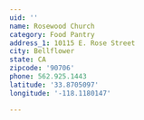 ```yaml
---
uid: ''
name: Rosewood Church
category: Food Pantry
address_1: 10115 E. Rose Street
city: Bellflower
state: CA
zipcode: '90706'
phone: 562.925.1443
latitude: '33.8705097'
longitude: '-118.1180147'

---
```

